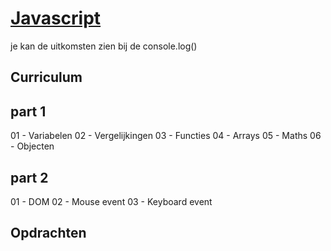 # [Javascript](https://calicchia.github.io/BeCode-Javascipt/)
  je kan de uitkomsten zien bij de console.log()

## Curriculum
## part 1
01 - Variabelen
02 - Vergelijkingen
03 - Functies
04 - Arrays
05 - Maths
06 - Objecten

## part 2
01 - DOM
02 - Mouse event
03 - Keyboard event

## Opdrachten
